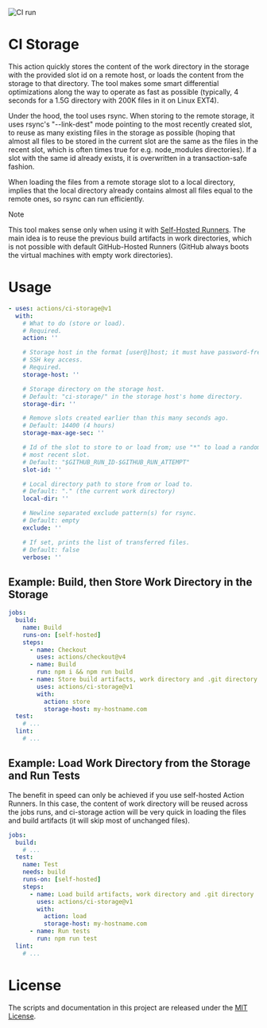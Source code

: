 ![CI run](https://github.com/dimikot/ci-storage/actions/workflows/ci.yml/badge.svg?branch=main)

# CI Storage

This action quickly stores the content of the work directory in the storage with
the provided slot id on a remote host, or loads the content from the storage to
that directory. The tool makes some smart differential optimizations along the
way to operate as fast as possible (typically, 4 seconds for a 1.5G directory
with 200K files in it on Linux EXT4).

Under the hood, the tool uses rsync. When storing to the remote storage, it uses
rsync's "--link-dest" mode pointing to the most recently created slot, to reuse
as many existing files in the storage as possible (hoping that almost all files
to be stored in the current slot are the same as the files in the recent slot,
which is often times true for e.g. node_modules directories). If a slot with the
same id already exists, it is overwritten in a transaction-safe fashion.

When loading the files from a remote storage slot to a local directory, implies
that the local directory already contains almost all files equal to the remote
ones, so rsync can run efficiently.

> [!NOTE] 
> 
> This tool makes sense only when using it with [Self-Hosted
> Runners](https://docs.github.com/en/actions/hosting-your-own-runners/managing-self-hosted-runners/about-self-hosted-runners).
> The main idea is to reuse the previous build artifacts in work directories,
> which is not possible with default GitHub-Hosted Runners (GitHub always boots
> the virtual machines with empty work directories).

# Usage

<!-- start usage -->
```yaml
- uses: actions/ci-storage@v1
  with:
    # What to do (store or load).
    # Required.
    action: ''

    # Storage host in the format [user@]host; it must have password-free
    # SSH key access.
    # Required.
    storage-host: ''

    # Storage directory on the storage host.
    # Default: "ci-storage/" in the storage host's home directory.
    storage-dir: ''

    # Remove slots created earlier than this many seconds ago.
    # Default: 14400 (4 hours)
    storage-max-age-sec: ''

    # Id of the slot to store to or load from; use "*" to load a random
    # most recent slot.
    # Default: "$GITHUB_RUN_ID-$GITHUB_RUN_ATTEMPT"
    slot-id: ''

    # Local directory path to store from or load to.
    # Default: "." (the current work directory)
    local-dir: ''

    # Newline separated exclude pattern(s) for rsync.
    # Default: empty
    exclude: ''

    # If set, prints the list of transferred files.
    # Default: false
    verbose: ''
```
<!-- end usage -->

## Example: Build, then Store Work Directory in the Storage

```yaml
jobs:
  build:
    name: Build
    runs-on: [self-hosted]
    steps:
      - name: Checkout
        uses: actions/checkout@v4
      - name: Build
        run: npm i && npm run build
      - name: Store build artifacts, work directory and .git directory
        uses: actions/ci-storage@v1
        with:
          action: store
          storage-host: my-hostname.com
  test:
    # ...
  lint:
    # ...
```

## Example: Load Work Directory from the Storage and Run Tests

The benefit in speed can only be achieved if you use self-hosted Action Runners.
In this case, the content of work directory will be reused across the jobs runs,
and ci-storage action will be very quick in loading the files and build
artifacts (it will skip most of unchanged files).

```yaml
jobs:
  build:
    # ...
  test:
    name: Test
    needs: build
    runs-on: [self-hosted]
    steps:
      - name: Load build artifacts, work directory and .git directory
        uses: actions/ci-storage@v1
        with:
          action: load
          storage-host: my-hostname.com
      - name: Run tests
        run: npm run test
  lint:
    # ...
```

# License

The scripts and documentation in this project are released under the [MIT License](LICENSE).
